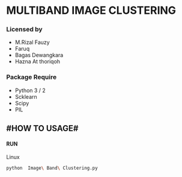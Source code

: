 # MULTIBAND IMAGE CLUSTERING #


### Licensed by ###
* M.Rizal Fauzy
* Faruq
* Bagas Dewangkara
* Hazna At thoriqoh


### Package Require ###
* Python 3 / 2
* Scklearn
* Scipy
* PIL

## #HOW TO USAGE# ##

#### RUN ####

Linux
```bash
python  Image\ Band\ Clustering.py
```
